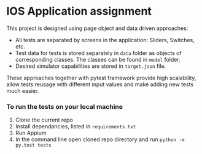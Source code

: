# IOS Application assignment

This project is designed using page object and data driven approaches:
- All tests are separated by screens in the application: Sliders, Switches, etc.
- Test data for tests is stored separately in `data` folder as objects of corresponding classes. The classes can be found in `model` folder. 
- Desired simulator capabilities are stored in `target.json` file.

These approaches together with pytest framework provide high scalability, allow tests reusage with different input values and make adding new tests much easier.       

### To run the tests on your local machine
1. Clone the current repo
2. Install dependancies, listed in `requirements.txt`
3. Run Appium
4. In the command line open cloned repo directory and run `python -m py.test tests`
